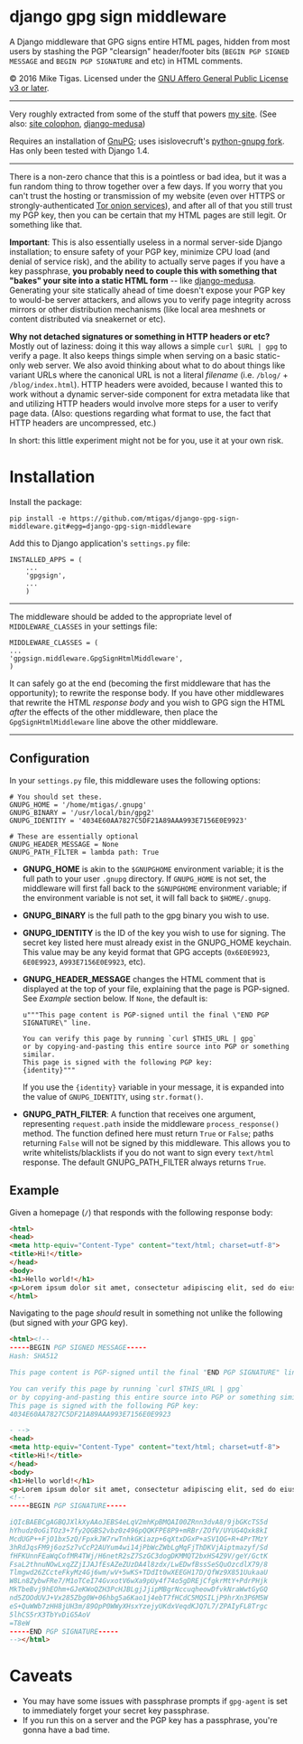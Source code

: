 # django gpg sign middleware

A Django middleware that GPG signs entire HTML pages, hidden from most users
by stashing the PGP "clearsign" header/footer bits
(`BEGIN PGP SIGNED MESSAGE` and `BEGIN PGP SIGNATURE` and etc) in HTML comments.

© 2016 Mike Tigas. Licensed under the [GNU Affero General Public License v3 or later](LICENSE.md).

---

Very roughly extracted from some of the stuff that powers
[my site](https://mike.tig.as/). (See also: [site colophon](https://mike.tig.as/colophon/),
[django-medusa](https://github.com/mtigas/django-medusa/))

Requires an installation of [GnuPG](https://www.gnupg.org/); uses
isislovecruft's [python-gnupg fork](https://github.com/isislovecruft/python-gnupg).
Has only been tested with Django 1.4.

---

There is a non-zero chance that this is a pointless or bad idea,
but it was a fun random thing to throw together over a few days. If you worry
that you can't trust the hosting or transmission of my website (even over
HTTPS or strongly-authenticated [Tor onion services](http://tigas3l7uusztiqu.onion/)),
and after all of that you still trust my PGP key, then you can be certain
that my HTML pages are still legit. Or something like that.

**Important**: This is also essentially useless in a normal server-side Django
installation; to ensure safety of your PGP key, minimize CPU load (and denial
of service risk), and the ability to actually serve pages if you have a key
passphrase, **you probably need to couple this with something that "bakes" your
site into a static HTML form** -- like
[django-medusa](https://github.com/mtigas/django-medusa/).
Generating your site statically ahead of time doesn't expose your PGP key
to would-be server attackers, and allows you to verify page integrity across
mirrors or other distribution mechanisms (like local area meshnets or
content distributed via sneakernet or etc).

**Why not detached signatures or something in HTTP headers or etc?** Mostly out
of laziness: doing it this way allows a simple `curl $URL | gpg` to verify a
page. It also keeps things simple when serving on a basic static-only web
server. We also avoid thinking about what to do about things like variant URLs
where the canonical URL is not a literal _filename_ (i.e. `/blog/` +
`/blog/index.html`). HTTP headers were avoided, because I wanted this to work
without a dynamic server-side component for extra metadata like that and
utilizing HTTP headers would involve more steps for a user to verify page data.
(Also: questions regarding what format to use, the fact that HTTP headers are
uncompressed, etc.)

In short: this little experiment might not be for you, use it at your own risk.

# Installation

Install the package:

    pip install -e https://github.com/mtigas/django-gpg-sign-middleware.git#egg=django-gpg-sign-middleware

Add this to Django application's `settings.py` file:

    INSTALLED_APPS = (
        ...
        'gpgsign',
        ...
        )

---

The middleware should be added to the appropriate level of `MIDDLEWARE_CLASSES`
in your settings file:

    MIDDLEWARE_CLASSES = (
    ...
    'gpgsign.middleware.GpgSignHtmlMiddleware',
    )

It can safely go at the end (becoming the first middleware that has the
opportunity); to rewrite the response body. If you have other middlewares that
rewrite the HTML *response body* and you wish to GPG sign the HTML *after* the
effects of the other middleware, then place the `GpgSignHtmlMiddleware` line
above the other middleware.

---

## Configuration

In your `settings.py` file, this middleware uses the following options:

    # You should set these.
    GNUPG_HOME = '/home/mtigas/.gnupg'
    GNUPG_BINARY = '/usr/local/bin/gpg2'
    GNUPG_IDENTITY = '4034E60AA7827C5DF21A89AAA993E7156E0E9923'

    # These are essentially optional
    GNUPG_HEADER_MESSAGE = None
    GNUPG_PATH_FILTER = lambda path: True

* **GNUPG_HOME** is akin to the `$GNUPGHOME` environment variable; it is the
  full path to your user `.gnupg` directory. If `GNUPG_HOME` is not set, the
  middleware will first fall back to the `$GNUPGHOME` environment variable; if
  the environment variable is not set, it will fall back to `$HOME/.gnupg`.

* **GNUPG_BINARY** is the full path to the gpg binary you wish to use.

* **GNUPG_IDENTITY** is the ID of the key you wish to use for signing. The
  secret key listed here must already exist in the GNUPG_HOME keychain. This
  value may be any keyid format that GPG accepts (`0x6E0E9923`, `6E0E9923`,
  `A993E7156E0E9923`, etc).

* **GNUPG_HEADER_MESSAGE** changes the HTML comment that is displayed at the
  top of your file, explaining that the page is PGP-signed. See *Example*
  section below. If `None`, the default is:

  ```
  u"""This page content is PGP-signed until the final \"END PGP SIGNATURE\" line.

  You can verify this page by running `curl $THIS_URL | gpg`
  or by copying-and-pasting this entire source into PGP or something similar.
  This page is signed with the following PGP key:
  {identity}"""
  ```

  If you use the `{identity}` variable in your message, it is expanded into the
  value of `GNUPG_IDENTITY`, using `str.format()`.

* **GNUPG_PATH_FILTER**: A function that receives one argument, representing
  `request.path` inside the middleware `process_response()` method. The function
  defined here must return `True` or `False`; paths returning `False` will not
  be signed by this middleware. This allows you to write whitelists/blacklists
  if you do not want to sign every `text/html` response. The default
  GNUPG_PATH_FILTER always returns `True`.

## Example

Given a homepage (`/`) that responds with the following response body:

```html
<html>
<head>
<meta http-equiv="Content-Type" content="text/html; charset=utf-8">
<title>Hi!</title>
</head>
<body>
<h1>Hello world!</h1>
<p>Lorem ipsum dolor sit amet, consectetur adipiscing elit, sed do eiusmod tempor incididunt ut labore et dolore magna aliqua.</p>
</html>
```

Navigating to the page _should_ result in something not unlike the following
(but signed with _your_ GPG key).

```html
<html><!--
-----BEGIN PGP SIGNED MESSAGE-----
Hash: SHA512

This page content is PGP-signed until the final "END PGP SIGNATURE" line.

You can verify this page by running `curl $THIS_URL | gpg`
or by copying-and-pasting this entire source into PGP or something similar.
This page is signed with the following PGP key:
4034E60AA7827C5DF21A89AAA993E7156E0E9923

- -->
<head>
<meta http-equiv="Content-Type" content="text/html; charset=utf-8">
<title>Hi!</title>
</head>
<body>
<h1>Hello world!</h1>
<p>Lorem ipsum dolor sit amet, consectetur adipiscing elit, sed do eiusmod tempor incididunt ut labore et dolore magna aliqua.</p>
<!--
-----BEGIN PGP SIGNATURE-----

iQIcBAEBCgAGBQJXlkXyAAoJEBS4eLqV2mhKpBMQAI00ZRnn3dvA8/9jbGKcTS5d
hYhudz0oGiTOz3+7fy2QGBS2vbz0z496pQQKFPE8P9+mRBr/ZOfV/UYUG4Qxk8kI
McdUGP++FjO1bx5zQ/FpxkJW7rwTnhkGKiazp+6qXtxDGxP+aSV1QG+R+4PrTMzY
3hRdJqsFM9j6ozSz7vCcP2AUYum4wi14jPbWcZWbLgMqFjThDKVjAiptmazyf/Sd
fHFKUnnFEaWqCofMR4TWj/H6netR2sZ7SzGC3dogDKMMQT2bxHS4Z9V/geY/GctK
FsaL2thnuNOwLxqZZjIJAJfEsAZeZUzDA4l8zdx/LwEDwfBssSeSQuOzcdlX79/8
Tlmgwd26ZCcteFkyMz4Gj6wm/wV+5wKS+TDdIt0wXEEGH17D/QfWz9X851UukaaU
W8Ln8ZybwFRe7/M1oTCeI74GvxotV6wXa9pUy4f74o5gDREjCfgkrMtY+PdrPHjk
MkTbeBvj9hEOhm+GJeKWoQZH3PcHJBLgjJjipMBgrNccuqheowDfvkNraWwtGyGQ
nd5ZOOdUVJ+Vx285Zbg0W+06hbg5a6Kao1j4ebT7fHCdC5MQSILjP9hrXn3P6M5W
eS+QuWWb7zHH8jUH3m/89OpP0WWyXHsxYzejyUKdxVeqdKJQ7L7/ZPAIyFL8Trgc
5lhCS5rX3TbYvDiG5AoV
=T8eW
-----END PGP SIGNATURE-----
--></html>
```

# Caveats

* You may have some issues with passphrase prompts if `gpg-agent` is set to
  immediately forget your secret key passphrase.
* If you run this on a server and the PGP key has a passphrase, you're gonna
  have a bad time.

